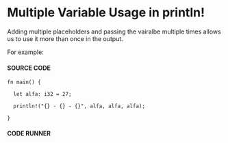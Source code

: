 # Multiple Variable Usage in println!

Adding multiple placeholders and passing
the vairalbe multiple times allows us
to use it more than once in the output.

For example:

#### SOURCE CODE

```rust,noplayground,EXAMPLE1
fn main() {

  let alfa: i32 = 27;

  println!("{} - {} - {}", alfa, alfa, alfa);

}
```

#### CODE RUNNER

```rust, editable, CODE1

```
